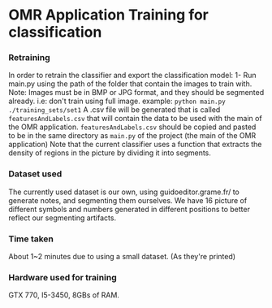 

# OMR Application Training for classification
### Retraining 
In order to retrain the classifier and export the classification model:
1- Run main.py using the path of the folder that contain the images to train with.
Note: Images must be in BMP or JPG format, and they should be segmented already. i.e: don't train using full image.
example: `python main.py ./training_sets/set1`
A .csv file will be generated that is called `featuresAndLabels.csv` that will contain the data to be used with the main of the OMR application. `featuresAndLabels.csv` should be copied and pasted to be in the same directory as `main.py` of the project (the main of the OMR application)
Note that the current classifier uses a function that extracts the density of regions in the picture by dividing it into segments.

### Dataset used
The currently used dataset is our own, using guidoeditor.grame.fr/ to generate notes, and segmenting them ourselves. We have 16 picture of different symbols and numbers generated in different positions to better reflect our segmenting artifacts.
### Time taken
About 1~2 minutes due to using a small dataset. (As they're printed)
### Hardware used for training
GTX 770, I5-3450, 8GBs of RAM.

